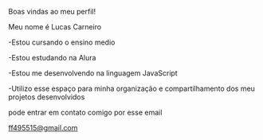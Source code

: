 Boas vindas ao meu perfil!

Meu nome é Lucas Carneiro

-Estou cursando o ensino medio

-Estou estudando na Alura

-Estou me desenvolvendo na linguagem JavaScript

-Utilizo esse espaço para minha organização e compartilhamento dos meu projetos desenvolvidos

pode entrar em contato comigo por esse email

ff495515@gmail.com
